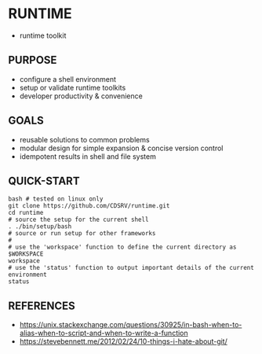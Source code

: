 # RUNTIME
- runtime toolkit

## PURPOSE
- configure a shell environment
- setup or validate runtime toolkits
- developer productivity & convenience

## GOALS
- reusable solutions to common problems
- modular design for simple expansion & concise version control
- idempotent results in shell and file system

## QUICK-START

	bash # tested on linux only
	git clone https://github.com/CDSRV/runtime.git
	cd runtime
	# source the setup for the current shell
	. ./bin/setup/bash 
	# source or run setup for other frameworks
	#
	# use the 'workspace' function to define the current directory as $WORKSPACE
	workspace
	# use the 'status' function to output important details of the current environment
	status

## REFERENCES
- https://unix.stackexchange.com/questions/30925/in-bash-when-to-alias-when-to-script-and-when-to-write-a-function
- https://stevebennett.me/2012/02/24/10-things-i-hate-about-git/

